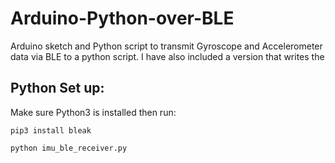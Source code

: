 # Arduino-Python-over-BLE
Arduino sketch and Python script to transmit Gyroscope and Accelerometer data via BLE to a python script. I have also included a version that writes the 

## Python Set up:

Make sure Python3 is installed then run:
   ```
pip3 install bleak
   ```
   ```
python imu_ble_receiver.py
   ```


